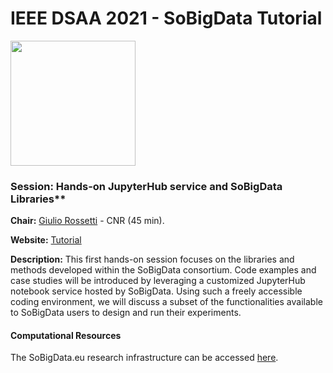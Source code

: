 # IEEE DSAA 2021 - SoBigData Tutorial

<img src="http://www.sobigdata.eu/sites/default/files/logo-SoBigData-DEFINITIVO_small_0.png" width="200px" />


### Session: Hands-on JupyterHub service and SoBigData Libraries** 
**Chair:** [Giulio Rossetti](http://giuliorossetti.net/) - CNR (45 min).

**Website:** [Tutorial](http://www.sobigdata.eu/events/sobigdataeu-research-infrastructure-empower-data-science-analysis)

**Description:**
This first hands-on session focuses on the libraries and methods developed within the SoBigData consortium. 
Code examples and case studies will be introduced by leveraging a customized JupyterHub notebook service hosted by SoBigData. 
Using such a freely accessible coding environment, we will discuss a subset of the functionalities available to SoBigData users to design and run their experiments.

#### Computational Resources
The SoBigData.eu research infrastructure can be accessed [here](https://sobigdata.d4science.org/).
